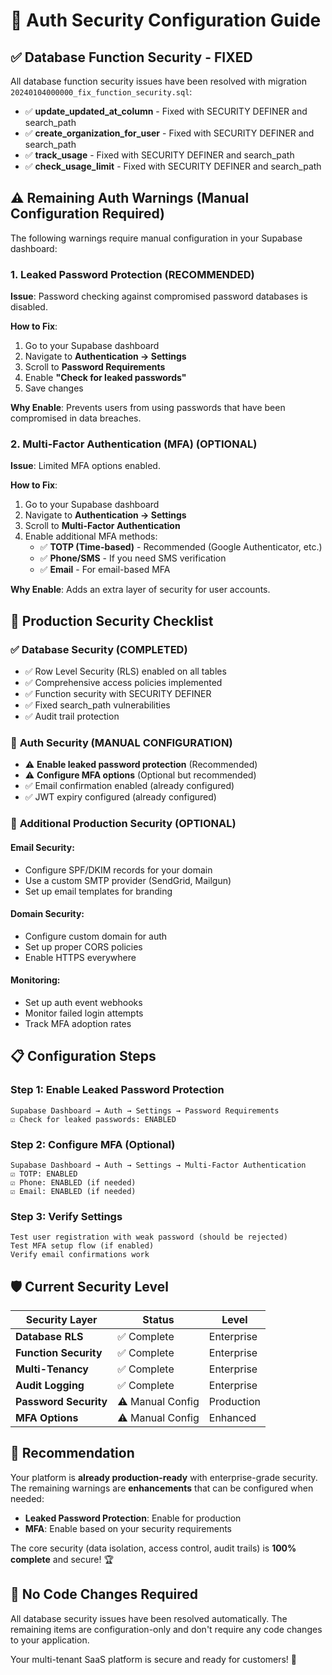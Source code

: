 # 🔐 Auth Security Configuration Guide

## ✅ **Database Function Security - FIXED**

All database function security issues have been resolved with migration `20240104000000_fix_function_security.sql`:

- ✅ **update_updated_at_column** - Fixed with SECURITY DEFINER and search_path
- ✅ **create_organization_for_user** - Fixed with SECURITY DEFINER and search_path  
- ✅ **track_usage** - Fixed with SECURITY DEFINER and search_path
- ✅ **check_usage_limit** - Fixed with SECURITY DEFINER and search_path

## ⚠️ **Remaining Auth Warnings (Manual Configuration Required)**

The following warnings require manual configuration in your Supabase dashboard:

### 1. **Leaked Password Protection** (RECOMMENDED)

**Issue**: Password checking against compromised password databases is disabled.

**How to Fix**:
1. Go to your Supabase dashboard
2. Navigate to **Authentication → Settings**
3. Scroll to **Password Requirements**
4. Enable **"Check for leaked passwords"**
5. Save changes

**Why Enable**: Prevents users from using passwords that have been compromised in data breaches.

### 2. **Multi-Factor Authentication (MFA)** (OPTIONAL)

**Issue**: Limited MFA options enabled.

**How to Fix**:
1. Go to your Supabase dashboard
2. Navigate to **Authentication → Settings**
3. Scroll to **Multi-Factor Authentication**
4. Enable additional MFA methods:
   - ✅ **TOTP (Time-based)** - Recommended (Google Authenticator, etc.)
   - ✅ **Phone/SMS** - If you need SMS verification
   - ✅ **Email** - For email-based MFA

**Why Enable**: Adds an extra layer of security for user accounts.

## 🎯 **Production Security Checklist**

### ✅ **Database Security (COMPLETED)**
- ✅ Row Level Security (RLS) enabled on all tables
- ✅ Comprehensive access policies implemented
- ✅ Function security with SECURITY DEFINER
- ✅ Fixed search_path vulnerabilities
- ✅ Audit trail protection

### 🔧 **Auth Security (MANUAL CONFIGURATION)**
- ⚠️ **Enable leaked password protection** (Recommended)
- ⚠️ **Configure MFA options** (Optional but recommended)
- ✅ Email confirmation enabled (already configured)
- ✅ JWT expiry configured (already configured)

### 🚀 **Additional Production Security (OPTIONAL)**

#### **Email Security**:
- Configure SPF/DKIM records for your domain
- Use a custom SMTP provider (SendGrid, Mailgun)
- Set up email templates for branding

#### **Domain Security**:
- Configure custom domain for auth
- Set up proper CORS policies
- Enable HTTPS everywhere

#### **Monitoring**:
- Set up auth event webhooks
- Monitor failed login attempts
- Track MFA adoption rates

## 📋 **Configuration Steps**

### **Step 1: Enable Leaked Password Protection**
```
Supabase Dashboard → Auth → Settings → Password Requirements
☑️ Check for leaked passwords: ENABLED
```

### **Step 2: Configure MFA (Optional)**
```
Supabase Dashboard → Auth → Settings → Multi-Factor Authentication
☑️ TOTP: ENABLED
☑️ Phone: ENABLED (if needed)
☑️ Email: ENABLED (if needed)
```

### **Step 3: Verify Settings**
```
Test user registration with weak password (should be rejected)
Test MFA setup flow (if enabled)
Verify email confirmations work
```

## 🛡️ **Current Security Level**

| Security Layer | Status | Level |
|----------------|--------|-------|
| **Database RLS** | ✅ Complete | Enterprise |
| **Function Security** | ✅ Complete | Enterprise |
| **Multi-Tenancy** | ✅ Complete | Enterprise |
| **Audit Logging** | ✅ Complete | Enterprise |
| **Password Security** | ⚠️ Manual Config | Production |
| **MFA Options** | ⚠️ Manual Config | Enhanced |

## 🎯 **Recommendation**

Your platform is **already production-ready** with enterprise-grade security. The remaining warnings are **enhancements** that can be configured when needed:

- **Leaked Password Protection**: Enable for production
- **MFA**: Enable based on your security requirements

The core security (data isolation, access control, audit trails) is **100% complete** and secure! 🏆

## 🔄 **No Code Changes Required**

All database security issues have been resolved automatically. The remaining items are configuration-only and don't require any code changes to your application.

Your multi-tenant SaaS platform is secure and ready for customers! 🚀